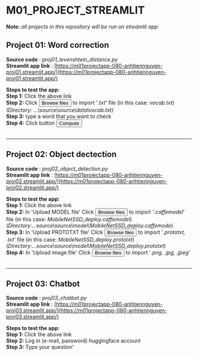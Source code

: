 # M01_PROJECT_STREAMLIT


**Note:** *all projects in this repository will be run on streamlit app*
## Project 01: Word correction 
**Source code** : *proj01_levenshtein_distance.py*  
**Streamlit app link** : [https://m01projectapp-080-anhtiennguyen-proj01.streamlit.app/](https://m01projectapp-080-anhtiennguyen-proj01.streamlit.app/)

**Steps to test the app:**  
**Step 1:** Click the above link   
**Step 2:** Click <button type="button">Browse files</button> to import '*.txt*' file (in this case: *vocab.txt*)  
*(Directory: ...\source\source\data\vocab.txt)*   
**Step 3:** type a word that you want to check   
**Step 4:** Click button <button type="button">Compute</button> <br><br>


---
## Project 02: Object dectection
**Source code** : *proj02_object_detection.py*  
**Streamlit app link** : [https://m01projectapp-080-anhtiennguyen-proj02.streamlit.app/](https://m01projectapp-080-anhtiennguyen-proj02.streamlit.app/)  

**Steps to test the app:**  
**Step 1:** Click the above link   
**Step 2:** In 'Upload MODEL file'  Click <button type="button">Browse files</button> to import '*.caffemodel*' file (in this case: *MobileNetSSD_deploy.caffemodel*)  
(*Directory:...source\source\model\MobileNetSSD_deploy.caffemode*)   
**Step 3:** In 'Upload PROTOTXT file'  Click <button type="button">Browse files</button> to import '*.prototxt, .txt*' file (in this case: *MobileNetSSD_deploy.prototxt*)  
(*Directory:...source\source\model\MobileNetSSD_deploy.prototxt*)  
**Step 4:** In 'Upload image file'  Click <button type="button">Browse files</button> to import '*.png, .jpg, .jpeg*'<br><br>


---
## Project 03: Chatbot
**Source code** : *proj03_chatbot.py*  
**Streamlit app link** : [https://m01projectapp-080-anhtiennguyen-proj03.streamlit.app/](https://m01projectapp-080-anhtiennguyen-proj03.streamlit.app/)  

**Steps to test the app:**  
**Step 1:** Click the above link   
**Step 2:** Log in (e-mail, password) huggingface account  
**Step 3:** Type your question'<br><br>


